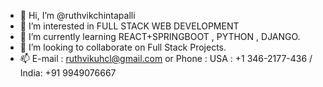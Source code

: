- 👋 Hi, I’m @ruthvikchintapalli
- 👀 I’m interested in FULL STACK WEB DEVELOPMENT
- 🌱 I’m currently learning REACT+SPRINGBOOT , PYTHON , DJANGO.
- 💞️ I’m looking to collaborate on Full Stack Projects.
- 📫 E-mail : ruthvikuhcl@gmail.com or Phone : USA : +1 346-2177-436 / India: +91 9949076667

<!---
ruthvikchintapalli/ruthvikchintapalli is a ✨ special ✨ repository because its `README.md` (this file) appears on your GitHub profile.
You can click the Preview link to take a look at your changes.
--->
